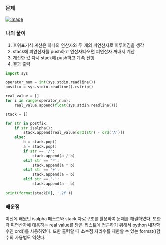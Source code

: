 ### 문제
[![image](https://user-images.githubusercontent.com/69138191/201483099-f4b53be1-9eb9-4e09-b1a8-4b382b99d5a6.png)](https://www.acmicpc.net/problem/10808)

### 나의 풀이
1. 후위표기식 계산은 하나의 연산자와 두 개의 피연산자로 이루어짐을 생각
2. stack에 피연산자를 push하고 연산자나오면 피연산자 꺼내서 계산
3. 계산한 값 다시 stack에 push하고 계속 진행
4. 결과 출력

```python
import sys

operator_num = int(sys.stdin.readline())
postfix = sys.stdin.readline().rstrip()

real_value = []
for i in range(operator_num):
    real_value.append(float(sys.stdin.readline()))

stack = []

for str in postfix:
    if str.isalpha():
        stack.append(real_value[ord(str) - ord('A')])
    else:
        b = stack.pop()
        a = stack.pop()
        if str == '/':
            stack.append(a / b)
        elif str == '*':
            stack.append(a * b)
        elif str == '+':
            stack.append(a + b)
        elif str == '-':
            stack.append(a - b)
    
print(format(stack[0], '.2f'))
```

### 배운점
이전에 배웠던 isalpha 메소드와 stack 자료구조를 활용하여 문제를 해결하였다.
또한 각 피연산자에 대응하는 real value를 담은 리스트에 접근하기 위해서 python
내장함수인 ord()를 사용하였다. 또한 출력할 때 소수점 자리수를 제한할 수 있는
format()함수의 사용법도 익혔다.
